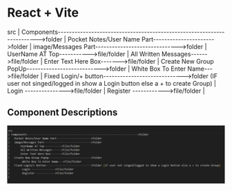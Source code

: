 # React + Vite

src
| Components----------------------------------------------------------------------->folder
|   Pocket Notes/User Name Part---------------------->folder
|   image/Messages Part------------------------------>folder
|       UserName AT Top----------->file/folder
|       All Written Messages------>file/folder 
|       Enter Text Here Box------->file/folder 
|   Create New Group PopUp--------------------------->folder
|        White Box To Enter Name--->file/folder
|   Fixed Login/+ button----------------------------->folder (IF user not singed/logged in show a Login button else a + to create Group)
|        Login --------------->file/folder
|        Register ------------>file/folder
|




## Component Descriptions

![Component structure](./public/Images/Screenshot%202024-11-12%20122341.png)
